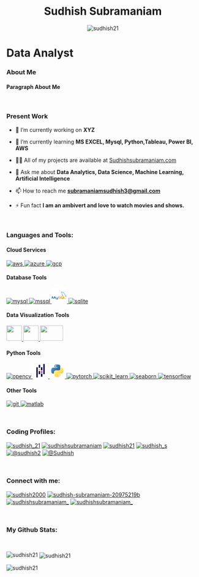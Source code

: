 <h1 align="center">Sudhish Subramaniam</h1>
<!--Profile Views -->
<p align="center"> <img src="https://komarev.com/ghpvc/?username=sudhish21&label=Profile%20views&color=0e75b6&style=flat" alt="sudhish21" /> </p>

<h1 align="left">Data Analyst</h1>

<h3 align="left">About Me</h3>
<h4 align="left">Paragraph About Me</h4>

<br>

<h3 align="left">Present Work</h3>

- 🔭 I’m currently working on **XYZ**

- 🌱 I’m currently learning **MS EXCEL, Mysql, Python,Tableau, Power BI, AWS**

- 👨‍💻 All of my projects are available at [Sudhishsubramaniam.com](Sudhishsubramaniam.com)

- 💬 Ask me about **Data Analytics, Data Science, Machine Learning, Artificial Intelligence**

- 📫 How to reach me **subramaniamsudhish3@gmail.com**
  
- ⚡ Fun fact **I am an ambivert and love to watch movies and shows.**

<br>

<h3 align="left">Languages and Tools:</h3>

<h4 align="left">Cloud Services</h4>
<p align="left"><a href="https://aws.amazon.com" target="_blank" rel="noreferrer"> 
<img src="https://upload.wikimedia.org/wikipedia/commons/thumb/9/93/Amazon_Web_Services_Logo.svg/1200px-Amazon_Web_Services_Logo.svg.png" alt="aws" width="35" height="35"/> </a> <a href="https://azure.microsoft.com/en-in/" target="_blank" rel="noreferrer"> <img src="https://www.vectorlogo.zone/logos/microsoft_azure/microsoft_azure-icon.svg" alt="azure" width="40" height="40"/> </a> <a href="https://cloud.google.com" target="_blank" rel="noreferrer"> <img src="https://www.vectorlogo.zone/logos/google_cloud/google_cloud-icon.svg" alt="gcp" width="40" height="40"/> </a> 

<br>

<h4 align="left">Database Tools</h4>
<a href="https://www.microsoft.com/en-ca/microsoft-365/excel" target="_blank" rel="noreferrer"> <img src="https://upload.wikimedia.org/wikipedia/commons/thumb/3/34/Microsoft_Office_Excel_%282019%E2%80%93present%29.svg/640px-Microsoft_Office_Excel_%282019%E2%80%93present%29.svg.png" alt="mysql" width="40" height="40"/> </a> 
<a href="https://www.microsoft.com/en-us/sql-server" target="_blank" rel="noreferrer"> <img src="https://www.svgrepo.com/show/303229/microsoft-sql-server-logo.svg" alt="mssql" width="40" height="40"/> </a> 
<a href="https://www.mysql.com/" target="_blank" rel="noreferrer"> <img src="https://raw.githubusercontent.com/devicons/devicon/master/icons/mysql/mysql-original-wordmark.svg" alt="mysql" width="40" height="40"/> </a> 
<a href="https://www.sqlite.org/" target="_blank" rel="noreferrer"> <img src="https://www.vectorlogo.zone/logos/sqlite/sqlite-icon.svg" alt="sqlite" width="40" height="40"/> </a> 

<br>
  
<h4 align="left">Data Visualization Tools</h4>
<a href="https://www.tableau.com/" target="_blank" rel="noreferrer"> <img src="https://nextviewconsulting.com/sites/default/files/styles/large/public/icons/logo-tableau-cirkel.png?itok=CsAZTLUk" width="40" height="40"/> </a> 
<a href="https://app.powerbi.com/" target="_blank" rel="noreferrer"><img src="https://powerbi.microsoft.com/pictures/shared/social/social-default-image.png" width="40" height="40"/> </a> 
<a href="https://shiny.posit.co/" target="_blank" rel="noreferrer"><img src="https://www.worldbank.org/content/dam/photos/780x439/2021/apr/Shiny-logo.png" width="60" height="40"/> </a>

<br>

<h4 align="left">Python Tools</h4>
<a href="https://opencv.org/" target="_blank" rel="noreferrer"> <img src="https://www.vectorlogo.zone/logos/opencv/opencv-icon.svg" alt="opencv" width="40" height="40"/> </a>
<a href="https://pandas.pydata.org/" target="_blank" rel="noreferrer"> <img src="https://raw.githubusercontent.com/devicons/devicon/2ae2a900d2f041da66e950e4d48052658d850630/icons/pandas/pandas-original.svg" alt="pandas" width="40" height="40"/> </a> 
<a href="https://www.python.org" target="_blank" rel="noreferrer"> <img src="https://raw.githubusercontent.com/devicons/devicon/master/icons/python/python-original.svg" alt="python" width="40" height="40"/> </a> <a href="https://pytorch.org/" target="_blank" rel="noreferrer"> <img src="https://www.vectorlogo.zone/logos/pytorch/pytorch-icon.svg" alt="pytorch" width="40" height="40"/> </a> 
<a href="https://scikit-learn.org/" target="_blank" rel="noreferrer"> <img src="https://upload.wikimedia.org/wikipedia/commons/0/05/Scikit_learn_logo_small.svg" alt="scikit_learn" width="40" height="40"/> </a> 
<a href="https://seaborn.pydata.org/" target="_blank" rel="noreferrer"> <img src="https://seaborn.pydata.org/_images/logo-mark-lightbg.svg" alt="seaborn" width="40" height="40"/> </a> 
<a href="https://www.tensorflow.org" target="_blank" rel="noreferrer"> <img src="https://www.vectorlogo.zone/logos/tensorflow/tensorflow-icon.svg" alt="tensorflow" width="40" height="40"/> </a> 

<br>

<h4 align="left">Other Tools</h4>
<a href="https://git-scm.com/" target="_blank" rel="noreferrer"> <img src="https://www.vectorlogo.zone/logos/git-scm/git-scm-icon.svg" alt="git" width="40" height="40"/> </a> 
<a href="https://www.mathworks.com/" target="_blank" rel="noreferrer"> <img src="https://upload.wikimedia.org/wikipedia/commons/2/21/Matlab_Logo.png" alt="matlab" width="40" height="40"/> </a> 


</p>

<br>

<h3 align="left">Coding Profiles:</h3>
<p align="left">
<a href="https://www.leetcode.com/sudhish_21" target="blank"><img align="center" src="https://raw.githubusercontent.com/rahuldkjain/github-profile-readme-generator/master/src/images/icons/Social/leet-code.svg" alt="sudhish_21" height="30" width="40" /></a>
<a href="https://kaggle.com/sudhishsubramaniam" target="blank"><img align="center" src="https://raw.githubusercontent.com/rahuldkjain/github-profile-readme-generator/master/src/images/icons/Social/kaggle.svg" alt="sudhishsubramaniam" height="30" width="40" /></a>
<a href="https://www.codechef.com/users/sudhish21" target="blank"><img align="center" src="https://cdn.codechef.com/images/cc-logo.svg" alt="sudhish21" height="30" width="40" /></a>
<a href="https://www.hackerrank.com/sudhish_s" target="blank"><img align="center" src="https://raw.githubusercontent.com/rahuldkjain/github-profile-readme-generator/master/src/images/icons/Social/hackerrank.svg" alt="sudhish_s" height="30" width="40" /></a>
<a href="https://www.hackerearth.com/@sudhish2" target="blank"><img align="center" src="https://static-fastly.hackerearth.com/static/hackerearth/images/badge/HE_badge_on_light.png" alt="@sudhish2" height="30" width="80" /></a>
<a href="https://platform.stratascratch.com/user/Sudhish" target="blank"><img align="center" src="https://www.stratascratch.com/static/stratascratch-logo-279d985c5604bff5ed9089ab2aee83c3.svg" alt="@Sudhish" height="30" width="80" /></a>
</p>


<br>

<h3 align="left">Connect with me:</h3>
<p align="left">

<a href="https://twitter.com/sudhish2000" target="blank"><img align="center" src="https://raw.githubusercontent.com/rahuldkjain/github-profile-readme-generator/master/src/images/icons/Social/twitter.svg" alt="sudhish2000" height="30" width="40" /></a>
<a href="https://linkedin.com/in/sudhish-subramaniam-20975219b" target="blank"><img align="center" src="https://raw.githubusercontent.com/rahuldkjain/github-profile-readme-generator/master/src/images/icons/Social/linked-in-alt.svg" alt="sudhish-subramaniam-20975219b" height="30" width="40" /></a>
<a href="https://instagram.com/sudhishsubramaniam_" target="blank"><img align="center" src="https://raw.githubusercontent.com/rahuldkjain/github-profile-readme-generator/master/src/images/icons/Social/instagram.svg" alt="sudhishsubramaniam_" height="30" width="40" /></a>
<a href="subramaniamsudhish3@gmail.com" target="blank"><img align="center" src="https://ssl.gstatic.com/ui/v1/icons/mail/rfr/logo_gmail_lockup_dark_1x_r5.png" alt="sudhishsubramaniam_" height="30" width="80" /></a>

</p>

<br>

<h3 align="left">My Github Stats:</h3>
<br>
<p><img align="left" src="https://github-readme-stats.vercel.app/api/top-langs?username=sudhish21&show_icons=true&locale=en&layout=compact" alt="sudhish21" /></p>
<p>&nbsp;<img align="center" src="https://github-readme-stats.vercel.app/api?username=sudhish21&show_icons=true&locale=en" alt="sudhish21" /></p>
<p><img align="center" src="https://github-readme-streak-stats.herokuapp.com/?user=sudhish21&" alt="sudhish21" /></p>
